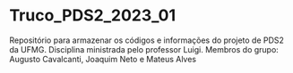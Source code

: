 # Truco_PDS2_2023_01
Repositório para armazenar os códigos e informações do projeto de PDS2 da UFMG. Disciplina ministrada pelo professor Luigi. Membros do grupo: Augusto Cavalcanti, Joaquim Neto e Mateus Alves
